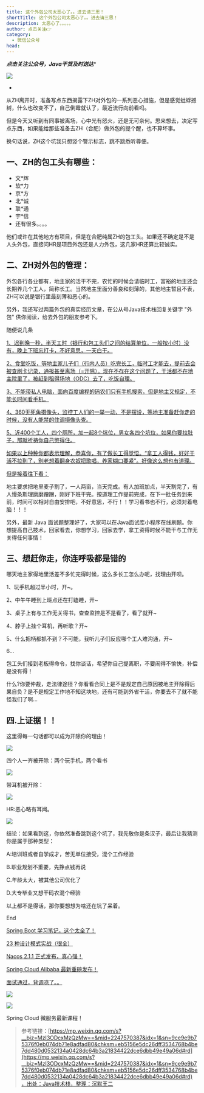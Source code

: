 ```yaml
---
title: 这个外包公司太恶心了。。进去请三思！
shortTitle: 这个外包公司太恶心了。。进去请三思！
description: 太恶心了。。。。。
author: 点击关注👉
category:
  - 微信公众号
head:
---
```


***点击关注公众号，Java干货******及时送达****

![](https://mmbiz.qpic.cn/mmbiz_png/b96CibCt70iaajvl7fD4ZCicMcjhXMp1v6UibM134tIsO1j5yqHyNhh9arj090oAL7zGhRJRq6cFqFOlDZMleLl4pw/640?wx_fmt=png)

*

从ZH离开时，准备写点东西揭露下ZH对外包的一系列恶心措施，但是感觉蚍蜉撼树，什么也改变不了，自己倒霉就认了，最近流行向前看吗。

但是今天又听到有同事被离场，心中光有怒火，还是无可奈何。思来想去，决定写点东西，如果能给那些准备去ZH（合肥）做外包的提个醒，也不算坏事。

换句话说，ZH这个坑我只想竖个警示标志，跳不跳悉听尊便。

## 一、ZH的包工头有哪些：

*   文\*辉
*   软\*力
*   京\*方
*   北\*诚
*   联\*通
*   宇\*信
*   还有很多。。。。

他们或许在其他地方有项目，但是在合肥纯属ZH的包工头。如果还不确定是不是人头外包，直接问HR是项目外包还是人力外包，这几家HR还算比较诚实。

## 二、ZH对外包的管理：

外包各行各业都有，地主家的活干不完，农忙的时候会请临时工，富裕的地主还会长期养几个工人，简称长工。当然地主里面分善良和刻薄的，其他地主暂且不表，ZH可以说是银行里最刻薄和恶心的。

另外，我还写过两篇外包的真实经历文章，在公从号Java技术栈回复关键字 "外包" 供你阅读，给去外包的朋友参考下。

随便说几条

[1、迟到晚一秒，半天工时（银行和包工头们之间的结算单位，一般按小时）没有，晚上下班忘打卡，不好意思，一天白干。](http://mp.weixin.qq.com/s?__biz=MzI3ODcxMzQzMw==&mid=2247569519&idx=2&sn=4fd70315f2335377f28fc27228ad873f&chksm=eb515559dc26dc4f6caad4ef91b34863d3278660350ffd143dcc5def252d454a816eb370203b&scene=21#wechat_redirect)

[2、食堂吃饭，等地主家儿子们（行内人员）吃完长工，临时工才能去，提前去会被查刷卡记录，通报甚至离场（=开除）。现在不存在这个问题了，干活都不在地主院里了，被赶到租得场地（ODC）去了，吃饭自理。](http://mp.weixin.qq.com/s?__biz=MzI3ODcxMzQzMw==&mid=2247569519&idx=2&sn=4fd70315f2335377f28fc27228ad873f&chksm=eb515559dc26dc4f6caad4ef91b34863d3278660350ffd143dcc5def252d454a816eb370203b&scene=21#wechat_redirect)

[3、不能带私人电脑，面向百度编程的码农们只有手机搜索，但是地主又规定，不能长时间看手机。](http://mp.weixin.qq.com/s?__biz=MzI3ODcxMzQzMw==&mid=2247569519&idx=2&sn=4fd70315f2335377f28fc27228ad873f&chksm=eb515559dc26dc4f6caad4ef91b34863d3278660350ffd143dcc5def252d454a816eb370203b&scene=21#wechat_redirect)

[4、360无死角摄像头，监控工人们的一举一动，不是摆设，等地主准备赶你走的时候，没有人能禁的住调摄像头查。](http://mp.weixin.qq.com/s?__biz=MzI3ODcxMzQzMw==&mid=2247569519&idx=2&sn=4fd70315f2335377f28fc27228ad873f&chksm=eb515559dc26dc4f6caad4ef91b34863d3278660350ffd143dcc5def252d454a816eb370203b&scene=21#wechat_redirect)

[5、近400个工人，四个厕所，加一起8个坑位，男女各四个坑位，如果你要拉肚子，那就祈祷你自己憋得住。](http://mp.weixin.qq.com/s?__biz=MzI3ODcxMzQzMw==&mid=2247569519&idx=2&sn=4fd70315f2335377f28fc27228ad873f&chksm=eb515559dc26dc4f6caad4ef91b34863d3278660350ffd143dcc5def252d454a816eb370203b&scene=21#wechat_redirect)

[如果以上种种你都表示理解，恭喜你，有了做长工得觉悟。“拿工人得钱，好好干活不拉到了，别老想着翻身农奴把歌唱，养家糊口要紧”。好像这么想也有道理。](http://mp.weixin.qq.com/s?__biz=MzI3ODcxMzQzMw==&mid=2247569519&idx=2&sn=4fd70315f2335377f28fc27228ad873f&chksm=eb515559dc26dc4f6caad4ef91b34863d3278660350ffd143dcc5def252d454a816eb370203b&scene=21#wechat_redirect)

[但是接着往下看：](http://mp.weixin.qq.com/s?__biz=MzI3ODcxMzQzMw==&mid=2247569519&idx=2&sn=4fd70315f2335377f28fc27228ad873f&chksm=eb515559dc26dc4f6caad4ef91b34863d3278660350ffd143dcc5def252d454a816eb370203b&scene=21#wechat_redirect)

地主要求把地里麦子割了，一人两亩，当天完成。有人加班加点，半天割完了，有人慢条斯理磨磨蹭蹭，刚好下班干完。按道理工作提前完成，在下一批任务到来前，时间可以相对自由安排吧，不好意思，不行！！学习看书也不行，必须对着电脑！！！

另外，最新 Java 面试题整理好了，大家可以在Java面试库小程序在线刷题。你想提高自己技术，回家看去，你想学习，回家去学，拿工资得时候不能干与工作无关得任何事情！

## 三、想赶你走，你连呼吸都是错的

哪天地主家得地里活差不多忙完得时候，这么多长工怎么办呢，找理由开呗。

1、玩手机超过半小时，开~。

2、中午午睡到上班点还在打瞌睡，开~

3、桌子上有与工作无关得书，查查监控是不是看了，看了就开~

4、脖子上挂个耳机，再听歌？开~

5、什么把柄都抓不到？不可能，我听儿子们反应哪个工人难沟通，开~

6…

包工头们接到老板得命令，找你谈话，希望你自己提离职，不要闹得不愉快，补偿是没有得！

什么?你要仲裁，走法律途径？你看看合同上是不是规定自己原因被地主开除得后果自负？是不是规定工作地不知这块地，还有可能到外省干活，你要去不了就不能怪我们了啊…

## 四.上证据！！

这里得每一句话都可以成为开除你的理由！

![](https://mmbiz.qpic.cn/mmbiz_jpg/TNUwKhV0JpRtYTVrnGSDO3J0fGl4K5erz182AqEdFfhS4vqymUKSfcOflCyLKGr1FicdCnQHtrEORvpFjJE1hNQ/640?wx_fmt=jpeg)

四个人一齐被开除：两个玩手机，两个看书

![](https://mmbiz.qpic.cn/mmbiz_jpg/TNUwKhV0JpRtYTVrnGSDO3J0fGl4K5erNvHkLSTPQWKlPa7DRwbJa6zoPbbrQwbOZLJHbIxsEH5J7MMOknVibibQ/640?wx_fmt=jpeg)

带耳机被开除：

![](https://mmbiz.qpic.cn/mmbiz_jpg/TNUwKhV0JpRtYTVrnGSDO3J0fGl4K5eromhW7f74UrGVmkkibFnetwhib2uwUgQq4CQfXnNricDo9DBzhicFRz9gaQ/640?wx_fmt=jpeg)

HR:恶心略有耳闻。

![](https://mmbiz.qpic.cn/mmbiz_jpg/TNUwKhV0JpRtYTVrnGSDO3J0fGl4K5eryG4dBz6uGtibVsDR340OAH5uBHboiawmTZpeiaWLzyko2DDy7e4iaREfNA/640?wx_fmt=jpeg)

结论：如果看到这，你依然准备跳到这个坑了，我先敬你是条汉子，最后让我猜测你是属于那种类型：

A:培训班或者自学成才，苦无单位接受，混个工作经验

B.职业规划不重要，先挣点钱再说

C.年龄太大，被其他公司优化了

D.大专毕业又想干码农混个经验

以上都不是得话，那你要想想为啥还在坑了呆着。

End



[Spring Boot 学习笔记，这个太全了！](http://mp.weixin.qq.com/s?__biz=MzI3ODcxMzQzMw==&mid=2247566696&idx=2&sn=7ab7f0b5fd243e5834e34da9037df5b5&chksm=eb51405edc26c94803ede8b9c0f8d155a4af2126a7668d0844fffbfd07abb1a1137ac563caae&scene=21#wechat_redirect)

[23 种设计模式实战（很全）](http://mp.weixin.qq.com/s?__biz=MzI3ODcxMzQzMw==&mid=2247568027&idx=2&sn=03ae9f5a9c45be5da3fcaa481f30bd9d&chksm=eb514faddc26c6bb1c3f14e8b63f5bab96f4fe05913cd1acad680ad82fd8b2901ef6e426303c&scene=21#wechat_redirect)

[Nacos 2.1.1 正式发布，真心强！](http://mp.weixin.qq.com/s?__biz=MzI3ODcxMzQzMw==&mid=2247568213&idx=1&sn=7bb58cf6b1d43405757996ed8d333069&chksm=eb514e63dc26c775f3ebd0910a03661b54a58193756a62d669ec294db31e7592ce39cc6b2379&scene=21#wechat_redirect)

[](http://mp.weixin.qq.com/s?__biz=MzI3ODcxMzQzMw==&mid=2247568822&idx=1&sn=2be1c52e998c468a5db7590048788fff&chksm=eb514880dc26c196087653e77b5e1ffc5f8a91324446aa6fc596de3431908fad959a42a29f0e&scene=21#wechat_redirect)[](http://mp.weixin.qq.com/s?__biz=MzI3ODcxMzQzMw==&mid=2247569674&idx=1&sn=22f3b5bfec166ba826cfb36ba171df18&chksm=eb51543cdc26dd2a62554df9a09d545acc3229b9de07902d0c2c4a3584709cc54905c1c32d8a&scene=21#wechat_redirect)[Spring Cloud Alibaba 最新重磅发布！](http://mp.weixin.qq.com/s?__biz=MzI3ODcxMzQzMw==&mid=2247569748&idx=1&sn=10b193c702f25153dfea0d6be88d3a4a&chksm=eb515462dc26dd74579d052ae2afef586ca8487b0750d5b101aaea31160d6866b1242a3e12a7&scene=21#wechat_redirect)

[面试通过，背调凉了。。](http://mp.weixin.qq.com/s?__biz=MzI3ODcxMzQzMw==&mid=2247568746&idx=1&sn=6b4de1fbcb2ac10dbbb233619cd1aeca&chksm=eb51485cdc26c14a39dc7f327b1a426a0c5d7322dd86ff21c7fcc2f8d6a028f0c81b128b01d8&scene=21#wechat_redirect)

![](https://mmbiz.qpic.cn/mmbiz_jpg/TNUwKhV0JpQiar894HDic0yJSCHN19dmct0zTB1I3ib1uiaibB0XWIHOJdXWNmq4ZKHTVL6wS24ThQfY5ibqfqNKLung/640?wx_fmt=jpeg)

![](https://mmbiz.qpic.cn/mmbiz_gif/jZXlUHNuBN5a6JWIdk82cPD8FSSoqjutJcFTXQH1jWPa2pUnwgsOkb95nNBTkMiamwxeAHKFba0FdqKDthpdlibQ/640?wx_fmt=gif)

Spring Cloud 微服务最新课程！

>参考链接：[https://mp.weixin.qq.com/s?__biz=MzI3ODcxMzQzMw==&mid=2247570387&idx=1&sn=9ce9e9b75376f0eb074db71e8adfad80&chksm=eb5156e5dc26dff3534768b4be7dd480d0532134a0428dc64b3a21834422dce6dbb49e49a06d#rd](https://mp.weixin.qq.com/s?__biz=MzI3ODcxMzQzMw==&mid=2247570387&idx=1&sn=9ce9e9b75376f0eb074db71e8adfad80&chksm=eb5156e5dc26dff3534768b4be7dd480d0532134a0428dc64b3a21834422dce6dbb49e49a06d#rd)，出处：Java技术栈，整理：沉默王二

